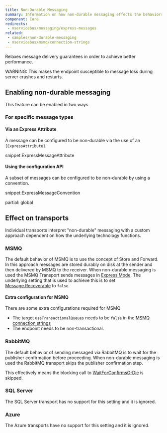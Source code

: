 ```yaml
---
title: Non-Durable Messaging
summary: Information on how non-durable messaging effects the behaviors of endpoints and message delivery.
component: Core
redirects:
 - nservicebus/messaging/express-messages
related:
 - samples/non-durable-messaging
 - nservicebus/msmq/connection-strings
---
```


Relaxes message delivery guarantees in order to achieve better performance.

WARNING: This makes the endpoint susceptible to message loss during server crashes and restarts.


## Enabling non-durable messaging

This feature can be enabled in two ways


### For specific message types


#### Via an Express Attribute

A message can be configured to be non-durable via the use of an `[ExpressAttribute]`.

snippet:ExpressMessageAttribute


#### Using the configuration API

A subset of messages can be configured to be non-durable by using a convention.

snippet:ExpressMessageConvention


partial: global


## Effect on transports

Individual transports interpret "non-durable" messaging with a custom approach dependent on how the underlying technology functions.


### MSMQ

The default behavior of MSMQ is to use the concept of Store and Forward. In this approach messages are stored durably on disk at the sender and then delivered by MSMQ to the receiver. When non-durable messaging is used the MSMQ Transport sends messages in [Express Mode](https://msdn.microsoft.com/en-us/library/ms704130).
The underlying setting that is used to achieve this is to set [Message.Recoverable](https://msdn.microsoft.com/en-us/library/system.messaging.message.recoverable) to `false`.


#### Extra configuration for MSMQ

There are some extra configurations required for MSMQ

 * The target `useTransactionalQueues` needs to be `false` in the [MSMQ connection strings](/nservicebus/msmq/connection-strings.md)
 * The endpoint needs to be non-transactional.


### RabbitMQ

The default behavior of sending messaged via RabbitMQ is to wait for the publisher confirmation before proceeding. When non-durable messaging is used the RabbitMQ transport skips the publisher confirmation step.

This effectively means the blocking call to [WaitForConfirmsOrDie](http://www.rabbitmq.com/javadoc/com/rabbitmq/client/Channel.html#waitForConfirmsOrDie%28long%29) is skipped.


### SQL Server

The SQL Server transport has no support for this setting and it is ignored.


### Azure

The Azure transports have no support for this setting and it is ignored.
